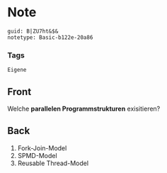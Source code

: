 # Note
```
guid: B|ZU7ht&$&
notetype: Basic-b122e-20a86
```

### Tags
```
Eigene
```

## Front
Welche <b>parallelen Programmstrukturen</b> exisitieren?

## Back
<ol>
  <li>Fork-Join-Model
  <li>SPMD-Model
  <li>Reusable Thread-Model
</ol>
